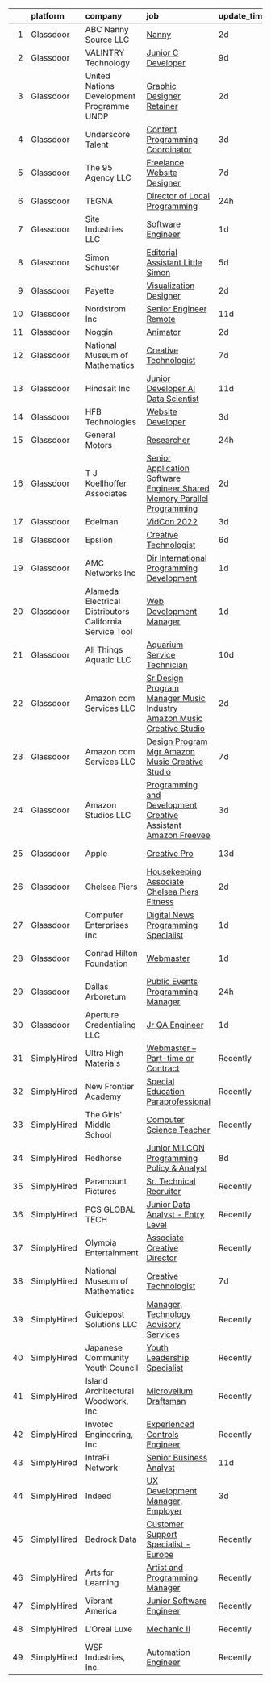 

|    | platform    | company                                                   | job                                                                                                                                                                                                                                                                                                                                                                                                                                                                                                                                                                                                                                                                                                                                                                                                                                                                                                                                                                                                                                                                                                                                                                                                                                                                                                                                                                                                                                                                                                                                                                                                        | update_time   | location                          |
|---:|:------------|:----------------------------------------------------------|:-----------------------------------------------------------------------------------------------------------------------------------------------------------------------------------------------------------------------------------------------------------------------------------------------------------------------------------------------------------------------------------------------------------------------------------------------------------------------------------------------------------------------------------------------------------------------------------------------------------------------------------------------------------------------------------------------------------------------------------------------------------------------------------------------------------------------------------------------------------------------------------------------------------------------------------------------------------------------------------------------------------------------------------------------------------------------------------------------------------------------------------------------------------------------------------------------------------------------------------------------------------------------------------------------------------------------------------------------------------------------------------------------------------------------------------------------------------------------------------------------------------------------------------------------------------------------------------------------------------|:--------------|:----------------------------------|
|  1 | Glassdoor   | ABC Nanny Source  LLC                                     | [Nanny](https://www.glassdoor.com/partner/jobListing.htm?pos=122&ao=1136043&s=58&guid=0000018199a5e57ca3a83e19ff21909e&src=GD_JOB_AD&t=SR&vt=w&ea=1&cs=1_af43f99a&cb=1656140195663&jobListingId=1007957361989&jrtk=3-0-1g6cqbpd62ff5001-1g6cqbpdkk24g800-353a3315d4a86c43-)                                                                                                                                                                                                                                                                                                                                                                                                                                                                                                                                                                                                                                                                                                                                                                                                                                                                                                                                                                                                                                                                                                                                                                                                                                                                                                                                | 2d            | Great Falls, VA                   |
|  2 | Glassdoor   | VALINTRY Technology                                       | [Junior C  Developer](https://www.glassdoor.com/partner/jobListing.htm?pos=109&ao=1110586&s=58&guid=0000018199a5e57ca3a83e19ff21909e&src=GD_JOB_AD&t=SR&vt=w&ea=1&cs=1_b165a99d&cb=1656140195662&jobListingId=1007943077747&cpc=C4A69CCDBB3B9599&jrtk=3-0-1g6cqbpd62ff5001-1g6cqbpdkk24g800-972413fa5543d953--6NYlbfkN0BzZvFdfx2slmwVakgIPwFmkLjo_9C6eRO4zaxDL-pFV93NVzDfq2vb9yidnBAfFhXTyDHs-0j9SswZ4LU2Xbf04F0NPbl-mBECHPohJYPrfnwSqPj_4hfSmE6obDkCFkoaqNsZV4eYdDzqleyd471_EOpMe5HFopOswqGeZLofCnclRbhSgTunTle34HMVqZuUoOnCTCCcCPTpQcuRJVK43A7bufF_JQ9cAY4M2K6qtFgEFwrBmdD1sRoVkH_y9Y70BLyl6h12GHZR9sfS2tKMmCV548pSwI4s6SQpoL_QyHxHWT8VHv4M_hEYtzsntOPw0Mn1Orls_BN8_x-x68x7HXpdxsqfxY7JgKZfqMHkKGzwjw6sBXGpOzst4NNVR9w1CmiqosMX-N8TmShlCc09dYmVNvtTn2giURKNrPW7Fix_S9Zf7dSXxdB3mValFzcmwkzS1PdmbsNxbi7AfV1-zchWJ8Q_wJb_XDbb7AlCHX4C9fZTvGGhPbmkzRdQRaMnEQs8fmaSciSVTIJCXD-LfSKITxH6sN7bdn0qMLD_vlAAiDV3-SD9mdcKOT3xyXxWOd1OQ38DznhwwGpmO2cSKMfpAyp6Lr4zmtIIutdSyBtmQEriXnxTz2VnK2ytBTTzANKbck5Y1iE9XYQooVTzn_gk4ynekiLHkkn101ypxSLyOU9v9urGsajeoIcQllIeq8qkg7WjSMehIO46xvr0mC-pQ8sonezEOXMXQcxkrXFq79uj6_hfhAyHaXgpRQrfy16Jo1BUBZ40pWXhPKnGeNuC51YhMZuVu0CGzfp1AIh-WHiTHay6lbR5cuvGytEDq_yJncMcebb6xwhrTsYOMKrCIQZtpimedRpj-77HRcWQie5pidv9d3-gnMGPZTR793enXcwK0jDd253t3Vj5556jyXMwSdMUkaZY-soSgSqadUraIdRmF-dvogr3hPwy-HtNfjQzKmvt474ivyv4e21AU6k9FwUvO3fFAy5bz4xOh9jh6akckT4RdkOIvDEdkp8w0DPZnhX78MBOgybk4g_ECi-njvECiXMCzvS0aKdskqMkRgxTJ7pIqSCtoDBhl3YBNf9aLd-7NZ5v5Ppkp-jTyh2LVGznhQsnEmNatbXvcY5oePOdvOOmv0hb1iRklZjakK9lyx04X6YpgdO-RviNLt5OYEvzkCbTel744KhIxR-UOWwAJewqK6NM1170Vf1-tg9FgQ%3D%3D) | 9d            | Cape Coral, FL                    |
|  3 | Glassdoor   | United Nations Development Programme  UNDP                | [Graphic Designer  Retainer ](https://www.glassdoor.com/partner/jobListing.htm?pos=114&ao=1136043&s=58&guid=0000018199a5e57ca3a83e19ff21909e&src=GD_JOB_AD&t=SR&vt=w&cs=1_f53859c7&cb=1656140195663&jobListingId=1007957267554&jrtk=3-0-1g6cqbpd62ff5001-1g6cqbpdkk24g800-9eb7f1d2f1fc61df-)                                                                                                                                                                                                                                                                                                                                                                                                                                                                                                                                                                                                                                                                                                                                                                                                                                                                                                                                                                                                                                                                                                                                                                                                                                                                                                               | 2d            | Remote                            |
|  4 | Glassdoor   | Underscore Talent                                         | [Content Programming Coordinator](https://www.glassdoor.com/partner/jobListing.htm?pos=116&ao=1136043&s=58&guid=0000018199a5e57ca3a83e19ff21909e&src=GD_JOB_AD&t=SR&vt=w&ea=1&cs=1_5ee668f9&cb=1656140195663&jobListingId=1007954499021&jrtk=3-0-1g6cqbpd62ff5001-1g6cqbpdkk24g800-95f0b0ee538ab3f3-)                                                                                                                                                                                                                                                                                                                                                                                                                                                                                                                                                                                                                                                                                                                                                                                                                                                                                                                                                                                                                                                                                                                                                                                                                                                                                                      | 3d            | Charlotte, NC                     |
|  5 | Glassdoor   | The 95 Agency LLC                                         | [Freelance Website Designer](https://www.glassdoor.com/partner/jobListing.htm?pos=121&ao=1136043&s=58&guid=0000018199a5e57ca3a83e19ff21909e&src=GD_JOB_AD&t=SR&vt=w&ea=1&cs=1_a4e31b8c&cb=1656140195663&jobListingId=1007948321667&jrtk=3-0-1g6cqbpd62ff5001-1g6cqbpdkk24g800-b20d6dd52eb32e38-)                                                                                                                                                                                                                                                                                                                                                                                                                                                                                                                                                                                                                                                                                                                                                                                                                                                                                                                                                                                                                                                                                                                                                                                                                                                                                                           | 7d            | Remote                            |
|  6 | Glassdoor   | TEGNA                                                     | [Director of Local Programming](https://www.glassdoor.com/partner/jobListing.htm?pos=129&ao=1136043&s=58&guid=0000018199a5e57ca3a83e19ff21909e&src=GD_JOB_AD&t=SR&vt=w&cs=1_b8512b81&cb=1656140195663&jobListingId=1007962682058&jrtk=3-0-1g6cqbpd62ff5001-1g6cqbpdkk24g800-c41c2c104afb61eb-)                                                                                                                                                                                                                                                                                                                                                                                                                                                                                                                                                                                                                                                                                                                                                                                                                                                                                                                                                                                                                                                                                                                                                                                                                                                                                                             | 24h           | Seattle, WA                       |
|  7 | Glassdoor   | Site Industries  LLC                                      | [Software Engineer](https://www.glassdoor.com/partner/jobListing.htm?pos=108&ao=1110586&s=58&guid=0000018199a5e57ca3a83e19ff21909e&src=GD_JOB_AD&t=SR&vt=w&ea=1&cs=1_66a55579&cb=1656140195662&jobListingId=1007959600454&cpc=87A0A889578C8297&jrtk=3-0-1g6cqbpd62ff5001-1g6cqbpdkk24g800-b8dd00149be8584f--6NYlbfkN0CwnsPEaZskHVfDYijIwatLgkT_mqWtEgJpCfxUWj4LT-JFS65yG2ljNz3t-nFeabvQccJ5VaFFkESGYOfavSsYde0rr6JaOKkiN9Z9adO3V4WGQnAs_10K8orY0UeUHZ0ORdpUJiGHPR7d6_zGHCIu_9dB4zQQudPkSPoc2Sqvy1tWC69qZl9mhKeks2pTSaRRWHLpYQJfAm2prJwhVQfwYv87Q7TWxqab4ieONru0v7jF5O6HmDbwvY6Hg-9UWgGyb13Pg_zvAq5wIf9Ryb0Xx6sHseBJQfpCgqKbAXPH_VbanUcGNiN98BUgIfH9LR7gw6dhwSurxx4cQZ2-qXfphQ9Kr-yZ1NcAv4xOk5YVGWv05UlHMN3GDwVFcve_yT4JV-W7mn2q9l9BBOXD0D5UbEugoJkhHWSSjGWzdrd6W9iE8R1QYbOmoXy3cKIjzVUt7FFckACKnFTLCg8Nm3ZtFCkc6RjueELapkBAb34fnaI4dOwNbMYUdYW_EojCWQEorON-Zw2j3Q%3D%3D)                                                                                                                                                                                                                                                                                                                                                                                                                                                                                                                                                                                                                                                                                                                                   | 1d            | Perryopolis, PA                   |
|  8 | Glassdoor   | Simon   Schuster                                          | [Editorial Assistant  Little Simon](https://www.glassdoor.com/partner/jobListing.htm?pos=112&ao=1136043&s=58&guid=0000018199a5e57ca3a83e19ff21909e&src=GD_JOB_AD&t=SR&vt=w&cs=1_eaf8c1de&cb=1656140195662&jobListingId=1007949419665&jrtk=3-0-1g6cqbpd62ff5001-1g6cqbpdkk24g800-bb6fff7c76e42415-)                                                                                                                                                                                                                                                                                                                                                                                                                                                                                                                                                                                                                                                                                                                                                                                                                                                                                                                                                                                                                                                                                                                                                                                                                                                                                                         | 5d            | New York, NY                      |
|  9 | Glassdoor   | Payette                                                   | [Visualization Designer](https://www.glassdoor.com/partner/jobListing.htm?pos=123&ao=1136043&s=58&guid=0000018199a5e57ca3a83e19ff21909e&src=GD_JOB_AD&t=SR&vt=w&ea=1&cs=1_f0d41346&cb=1656140195663&jobListingId=1007956547792&jrtk=3-0-1g6cqbpd62ff5001-1g6cqbpdkk24g800-35c280cef01a4d85-)                                                                                                                                                                                                                                                                                                                                                                                                                                                                                                                                                                                                                                                                                                                                                                                                                                                                                                                                                                                                                                                                                                                                                                                                                                                                                                               | 2d            | Boston, MA                        |
| 10 | Glassdoor   | Nordstrom Inc                                             | [Senior Engineer  Remote ](https://www.glassdoor.com/partner/jobListing.htm?pos=101&ao=1110586&s=58&guid=0000018199a5e57ca3a83e19ff21909e&src=GD_JOB_AD&t=SR&vt=w&cs=1_9f6eb55f&cb=1656140195653&jobListingId=1007936479993&cpc=26137B373B4A29F6&jrtk=3-0-1g6cqbpd62ff5001-1g6cqbpdkk24g800-2db7c5dce843b560--6NYlbfkN0AbvnEbkJi2LR6D1n2jjBesdm8mXSC0b9_5bTXUs-R32ZB3VH5tUqNn56aUIJJuZvRRYPZmMVeOhSA0pB8lYSoHGZAuib0OvAyz6DkvL97Sgfm-XtmguodHgqum0-Z39yfCOvaWeh7Fw6euJiBHqwHfT8nU4X95e8T1GmUP9pTCgh-TgHHbFZfGzcC0R3q24vD6kYOaq-ofv0d2p7tCMcDzVkyWfkbmvFG5GPMpGRt-6nTh14nBEpxm-E3WVlnhvnjae1K7bN3Xst306p6oxSYRFoBhn8wx2djpFj1xWLqyO5mVcguQF-E6412YCJZlze7V9RcBc0rbaPwexH-Yishr6ShiJ_IRiOy6V6GF0QRq3szrnZA58BaIa8Zeao8Exp-PibbL1l0hU4SGsGxcSz-KvZK75dyj150Q04PKMedvgNv9TTW2TwKJrAYMis7jTUkN2e2-DsdAb6RTRYyQ3x0uQoHNVzWjMYhBjnR4twsyvMVDSdToaeFhGp8zwSRuBkNQ301nfAAlMWSon3oKXfdSuOQei1FoHYF7fWvyv_ev9GZTMcRbA6mDXuDFEAFo5aj8wEfKKdx6i3S_5R4wHDsZiSIn_5iB51PsmvqhY3okzA%3D%3D)                                                                                                                                                                                                                                                                                                                                                                                                                                                                                                                                                                                                                                 | 11d           | Seattle, WA                       |
| 11 | Glassdoor   | Noggin                                                    | [Animator](https://www.glassdoor.com/partner/jobListing.htm?pos=130&ao=1136043&s=58&guid=0000018199a5e57ca3a83e19ff21909e&src=GD_JOB_AD&t=SR&vt=w&cs=1_06c66c8b&cb=1656140195663&jobListingId=1007956962839&jrtk=3-0-1g6cqbpd62ff5001-1g6cqbpdkk24g800-ffb37178ff1a725c-)                                                                                                                                                                                                                                                                                                                                                                                                                                                                                                                                                                                                                                                                                                                                                                                                                                                                                                                                                                                                                                                                                                                                                                                                                                                                                                                                  | 2d            | New York, NY                      |
| 12 | Glassdoor   | National Museum of Mathematics                            | [Creative Technologist](https://www.glassdoor.com/partner/jobListing.htm?pos=115&ao=1136043&s=58&guid=0000018199a5e57ca3a83e19ff21909e&src=GD_JOB_AD&t=SR&vt=w&ea=1&cs=1_a1e1d9c2&cb=1656140195663&jobListingId=1007947613449&jrtk=3-0-1g6cqbpd62ff5001-1g6cqbpdkk24g800-de498518dd382f96-)                                                                                                                                                                                                                                                                                                                                                                                                                                                                                                                                                                                                                                                                                                                                                                                                                                                                                                                                                                                                                                                                                                                                                                                                                                                                                                                | 7d            | New York, NY                      |
| 13 | Glassdoor   | Hindsait  Inc                                             | [Junior Developer   AI Data Scientist](https://www.glassdoor.com/partner/jobListing.htm?pos=104&ao=1110586&s=58&guid=0000018199a5e57ca3a83e19ff21909e&src=GD_JOB_AD&t=SR&vt=w&ea=1&cs=1_be7d633f&cb=1656140195661&jobListingId=1007937426679&cpc=87A0A889578C8297&jrtk=3-0-1g6cqbpd62ff5001-1g6cqbpdkk24g800-d5585c6f3843e0ae--6NYlbfkN0B9I5k8_1Q6AbgDH7vlXo-K9edjHEE4cU8b0WnvigAwe0MB2wxhkCC_T-YVLB3nvWj6HJKNckuq2jUe3t4XzRa9N1tLtqowmvaFc0nbIaXwaz8xsB7d_-bvE-RXUpobfOSHxwyQ6TW_mOW3JhTQ1AHbWdgbZnB8ZsqJMw70i1R6fMmuO_7jch_X9TI2NpB7dXr7IaCDeV44xU_dMahi9aNgeWhwEWCE86gD9HWSzIODYB5LqemyZAkLx06bdjtkpXY25Voa3mZv_fRFqXsqlw_FfxQ5GTFN4pR0PW8v8DbGCD8qR7kReFpuv4RHa8u97jfygZ1fH0ag25ba1LiUVunit2E4FXZjZTnmPEPOvZe5tpH5WdTfHqt8WGdzzgsF0lHYkUTzPyKp6Dx_LtOOwo0V5VRiix8TAYe5WIAXRYJg_VzPIICDl8YK9s6ICmOWhdArN2y3c0uNIW5ktUhjM6Kd7fpATvYGl9UYCtDUCeMiZoKMvRByVpbGN_dR1OLDZ6lk2QlGtkOTyw%3D%3D)                                                                                                                                                                                                                                                                                                                                                                                                                                                                                                                                                                                                                                                                                                                | 11d           | Remote                            |
| 14 | Glassdoor   | HFB Technologies                                          | [Website Developer](https://www.glassdoor.com/partner/jobListing.htm?pos=106&ao=1110586&s=58&guid=0000018199a5e57ca3a83e19ff21909e&src=GD_JOB_AD&t=SR&vt=w&ea=1&cs=1_783e7399&cb=1656140195662&jobListingId=1007953993668&cpc=1160948BCBA38B5B&jrtk=3-0-1g6cqbpd62ff5001-1g6cqbpdkk24g800-7180699d7561f315--6NYlbfkN0Bdi3r-K5gyuedsFzsY4v3-uemM-ORqdIiUVv3E2nJH3m1kvUo0vntVdtbRBW5PTfz9Krfq1lrZAb6waEh38pCyHo-3U3GMG7Q_gaBt9bARnCw5s_bKQJQ8sTQX6AFLCQPrl9qVN2pwxobTNGpTzYke5ZvstYOdjTZqeOg9F3xkvjWcSPiRWnI0W_pTAigev_zh7p4ba2OaaVMy96Ba3ioPkWn0L4PPTCV04dLSjHIa81raQozJqWVJnX5pXvZQY3KLnXKDKwATbmv6eDJmvNe4iDxFHz4Cb8pT__5WT3tm2LnYPOPXpC1386fi9T1zTXBKKqO7NbdbItpbj2N4_DpYKEPEOTIeuspbzrzTSKHU633VHD9Ct50q8v8P-iPsOGWCxQtxjOjJPM7A5vWyxT2B2MsHMcHzoRmYGJ_TKje_MTzWSDWILMkpfBL9ZKv0B9IhLCqGcQCZ-0Cx2HV8CcAup-ei93rsYlJjd4QSQdbrKs5ib6KSWonmtRmrUe_T8zXqFx_GpXtA2xCpQVo0qjMr)                                                                                                                                                                                                                                                                                                                                                                                                                                                                                                                                                                                                                                                                                                                               | 3d            | Saint George, UT                  |
| 15 | Glassdoor   | General Motors                                            | [Researcher](https://www.glassdoor.com/partner/jobListing.htm?pos=111&ao=1136043&s=58&guid=0000018199a5e57ca3a83e19ff21909e&src=GD_JOB_AD&t=SR&vt=w&cs=1_63a855db&cb=1656140195662&jobListingId=1007962043653&jrtk=3-0-1g6cqbpd62ff5001-1g6cqbpdkk24g800-04aad8ec044fef33-)                                                                                                                                                                                                                                                                                                                                                                                                                                                                                                                                                                                                                                                                                                                                                                                                                                                                                                                                                                                                                                                                                                                                                                                                                                                                                                                                | 24h           | Warren, MI                        |
| 16 | Glassdoor   | T J  Koellhoffer   Associates                             | [Senior Application Software Engineer  Shared Memory Parallel Programming](https://www.glassdoor.com/partner/jobListing.htm?pos=102&ao=1110586&s=58&guid=0000018199a5e57ca3a83e19ff21909e&src=GD_JOB_AD&t=SR&vt=w&ea=1&cs=1_a934709f&cb=1656140195660&jobListingId=1007957231907&cpc=8B80225A009F6369&jrtk=3-0-1g6cqbpd62ff5001-1g6cqbpdkk24g800-e98574dadd4a83b9--6NYlbfkN0ATCwtdziQwx_N9uxWqz5FXGL_kPCSrLwOU9U6OXAqyDH6RuHaJed6Byr6fA5GJk-ldW9BDxiM4cQT5pOvAEyTwG48iypDPoBC_XE3zK0DJCk7F0dAX7AC52RA8YooUVY5m8nAp1Z1YMdSHtVarJX8abxtiJEkrOLGFsznqV2T3NHxebRSL1VnHFNMxIVeQiejtzYKufKWhcyOoGOfWEPlPoEIUB9bk6sytAxCHmZ-GhIvpB-K5EIAlcM4p3-zldMjM5vOac1voHKI-EohkhlTa_YT7l2m6wWepvk9Ye8lvVyJxdSc44dL-zrFk90s5f5W2XaCIfyWRwFjzNph3iXmVO4xBSgnGJ2K2bZMbK5ijn5q6bgojv4vaXjGDV9N7bcQ-qw2lCbDYjQwhxXLAYtm2o9FjvtxA7PmtOGGH1hSlsBq5r2D98UWWCg0HFb55WePYsxA9aFjSspalry-auo7E6o_PTymOMedJm_kfZ0UxRxIR7G1PAgYZol0myUL0nHCMG7K9fcKfZ1ZEa6GoLfDkrnJfVUk-xu0hgMqYt-TfvDHhCXm8Fyp35A4w52Pyfm7iqv9mpTyRnw%3D%3D)                                                                                                                                                                                                                                                                                                                                                                                                                                                                                                                                                                                                            | 2d            | Remote                            |
| 17 | Glassdoor   | Edelman                                                   | [VidCon 2022](https://www.glassdoor.com/partner/jobListing.htm?pos=127&ao=1136043&s=58&guid=0000018199a5e57ca3a83e19ff21909e&src=GD_JOB_AD&t=SR&vt=w&cs=1_d39dc683&cb=1656140195663&jobListingId=1007955431221&jrtk=3-0-1g6cqbpd62ff5001-1g6cqbpdkk24g800-a6cd592cf4bef898-)                                                                                                                                                                                                                                                                                                                                                                                                                                                                                                                                                                                                                                                                                                                                                                                                                                                                                                                                                                                                                                                                                                                                                                                                                                                                                                                               | 3d            | Anaheim, CA                       |
| 18 | Glassdoor   | Epsilon                                                   | [Creative Technologist](https://www.glassdoor.com/partner/jobListing.htm?pos=113&ao=1136043&s=58&guid=0000018199a5e57ca3a83e19ff21909e&src=GD_JOB_AD&t=SR&vt=w&cs=1_87a0c83a&cb=1656140195663&jobListingId=1007948866019&jrtk=3-0-1g6cqbpd62ff5001-1g6cqbpdkk24g800-b443488613248c63-)                                                                                                                                                                                                                                                                                                                                                                                                                                                                                                                                                                                                                                                                                                                                                                                                                                                                                                                                                                                                                                                                                                                                                                                                                                                                                                                     | 6d            | Chicago, IL                       |
| 19 | Glassdoor   | AMC Networks Inc                                          | [Dir   International Programming   Development](https://www.glassdoor.com/partner/jobListing.htm?pos=125&ao=1136043&s=58&guid=0000018199a5e57ca3a83e19ff21909e&src=GD_JOB_AD&t=SR&vt=w&cs=1_ff8713d9&cb=1656140195663&jobListingId=1007959827396&jrtk=3-0-1g6cqbpd62ff5001-1g6cqbpdkk24g800-587146c3fa4364ec-)                                                                                                                                                                                                                                                                                                                                                                                                                                                                                                                                                                                                                                                                                                                                                                                                                                                                                                                                                                                                                                                                                                                                                                                                                                                                                             | 1d            | Santa Monica, CA                  |
| 20 | Glassdoor   | Alameda Electrical Distributors   California Service Tool | [Web Development Manager](https://www.glassdoor.com/partner/jobListing.htm?pos=105&ao=1110586&s=58&guid=0000018199a5e57ca3a83e19ff21909e&src=GD_JOB_AD&t=SR&vt=w&ea=1&cs=1_1be50eda&cb=1656140195661&jobListingId=1007960812487&cpc=F2E91DB1AE7076E1&jrtk=3-0-1g6cqbpd62ff5001-1g6cqbpdkk24g800-09e6b4c8691118d0--6NYlbfkN0BtiBFi5YjP9ZVgmQsnln4xr0GV7s8VhvV0dPSb0dDBpXw6uwwkW4lKvYYEOzLtsqbpgIwa1e3hIN8WFHN_QhWpcTTt7I0VUEU0TxTI7YFXmR6-xEcWoe5xz-GY78L_jmqYyRue8so5yUoS5oY6FlFtAqLdqdgOaE6KwRvjXOE_nSBcChgXETbTQAvDcq-t6wAdxP5gBlPMSs4Kzg3CkWffJ_kFKkFN1ITVIQLbpSNvZiNqEkzOYhXetEl1FzUQk3W-QsmutTPZqiEuvWyOjvBD1ev5WE1joPUQx5IZ7BzvmUJROqTzbOaPoshp11jBd3tYOFv_dQQMMjB7kSdBuCQMBFCGw9tHu5ImjT-ND526GG_7Ok_sGEgWY6uvQLldtLYIODP1ht6hDz3G4oxO5vT1Hd7TZrFc80h6oa7ytoBTxV0M0qvkpvNadhOWEo-8Sq_WP5_7TM5BCyi2Wb_F3uuZxNpyubxypPkU6YZOCzJDKvFzkzzhqAsy3Qtpk5aV8j9qb7_TIN2E1GIpqI30vdJ3UMKIQEYTV0L-vKcSJZTRhw%3D%3D)                                                                                                                                                                                                                                                                                                                                                                                                                                                                                                                                                                                                                                                                                             | 1d            | Hayward, CA                       |
| 21 | Glassdoor   | All Things Aquatic LLC                                    | [Aquarium Service Technician](https://www.glassdoor.com/partner/jobListing.htm?pos=107&ao=1110586&s=58&guid=0000018199a5e57ca3a83e19ff21909e&src=GD_JOB_AD&t=SR&vt=w&ea=1&cs=1_8d7bb6ad&cb=1656140195662&jobListingId=1007939971503&cpc=A0032DE20586B9BD&jrtk=3-0-1g6cqbpd62ff5001-1g6cqbpdkk24g800-3b2a14224c13e282--6NYlbfkN0CeeqXfakZ677hP-UtpdUdA6XwpcBTsvdEbzg-Yzo8pHUYEN3iShWtfugF74OvisTLnh7oKLCxbNDJ4x-nvjfHXHJXCnRnH_xEn8uOpNNC5IQGpN2rGQjRYl5zYh50_iIT4xM08VKMMkmfwCoeJsxzfGnsiSBeXJiC0FeX6DcV26GbpXz9dQXRbXNBWRcITKDHO4XtJhwyDoj10PoZVJ5BtPkUhAY4AGUNm8mcmPBO633aEuveqUfI3qtC1evrLlxAYVqQF-g4Nuv4cyPmdv6dB9RPG2BtGF-oELOLscFEI88ViCD9SUbOKv-mQVB0tVE8UCP1mxfou5wh51CINgJ1HMMpO3A0-Ckcia0eLujQRQoJ7UwJGG-8f5FoH6wo4u_fCEUiwLjoEmx8hR1uBKsHKlzHcV4VhExvw0ce29eLKn_xrzPneuy1c8HPuVJCPMeqbgKfPO37YXCDmTrkjHoYEBsbL8gjHyP28AtAg4uxVhr0HMZY74jLL1a-KloUPGJ2afS6ywGEr7A%3D%3D)                                                                                                                                                                                                                                                                                                                                                                                                                                                                                                                                                                                                                                                                                                                         | 10d           | Massachusetts                     |
| 22 | Glassdoor   | Amazon com Services LLC                                   | [Sr Design Program Manager  Music Industry  Amazon Music Creative Studio](https://www.glassdoor.com/partner/jobListing.htm?pos=120&ao=1136043&s=58&guid=0000018199a5e57ca3a83e19ff21909e&src=GD_JOB_AD&t=SR&vt=w&cs=1_0151464a&cb=1656140195663&jobListingId=1007957419972&jrtk=3-0-1g6cqbpd62ff5001-1g6cqbpdkk24g800-9e351bb17f913b34-)                                                                                                                                                                                                                                                                                                                                                                                                                                                                                                                                                                                                                                                                                                                                                                                                                                                                                                                                                                                                                                                                                                                                                                                                                                                                   | 2d            | Remote                            |
| 23 | Glassdoor   | Amazon com Services LLC                                   | [Design Program Mgr  Amazon Music Creative Studio](https://www.glassdoor.com/partner/jobListing.htm?pos=124&ao=1136043&s=58&guid=0000018199a5e57ca3a83e19ff21909e&src=GD_JOB_AD&t=SR&vt=w&cs=1_72db3ca1&cb=1656140195663&jobListingId=1007946588644&jrtk=3-0-1g6cqbpd62ff5001-1g6cqbpdkk24g800-d388e497c7cb4f7e-)                                                                                                                                                                                                                                                                                                                                                                                                                                                                                                                                                                                                                                                                                                                                                                                                                                                                                                                                                                                                                                                                                                                                                                                                                                                                                          | 7d            | Remote                            |
| 24 | Glassdoor   | Amazon Studios LLC                                        | [Programming and Development Creative Assistant  Amazon Freevee](https://www.glassdoor.com/partner/jobListing.htm?pos=110&ao=1136043&s=58&guid=0000018199a5e57ca3a83e19ff21909e&src=GD_JOB_AD&t=SR&vt=w&cs=1_2bc5c1f2&cb=1656140195662&jobListingId=1007954125442&jrtk=3-0-1g6cqbpd62ff5001-1g6cqbpdkk24g800-3310ee7fa5def582-)                                                                                                                                                                                                                                                                                                                                                                                                                                                                                                                                                                                                                                                                                                                                                                                                                                                                                                                                                                                                                                                                                                                                                                                                                                                                            | 3d            | Culver City, CA                   |
| 25 | Glassdoor   | Apple                                                     | [Creative Pro](https://www.glassdoor.com/partner/jobListing.htm?pos=118&ao=1136043&s=58&guid=0000018199a5e57ca3a83e19ff21909e&src=GD_JOB_AD&t=SR&vt=w&cs=1_70dc1111&cb=1656140195663&jobListingId=1007933277025&jrtk=3-0-1g6cqbpd62ff5001-1g6cqbpdkk24g800-13bac93f6ec23cc2-)                                                                                                                                                                                                                                                                                                                                                                                                                                                                                                                                                                                                                                                                                                                                                                                                                                                                                                                                                                                                                                                                                                                                                                                                                                                                                                                              | 13d           | Clinton Township, MI              |
| 26 | Glassdoor   | Chelsea Piers                                             | [Housekeeping Associate   Chelsea Piers Fitness](https://www.glassdoor.com/partner/jobListing.htm?pos=126&ao=1136043&s=58&guid=0000018199a5e57ca3a83e19ff21909e&src=GD_JOB_AD&t=SR&vt=w&cs=1_1e08cc36&cb=1656140195663&jobListingId=1007957123507&jrtk=3-0-1g6cqbpd62ff5001-1g6cqbpdkk24g800-25d9f27847307a23-)                                                                                                                                                                                                                                                                                                                                                                                                                                                                                                                                                                                                                                                                                                                                                                                                                                                                                                                                                                                                                                                                                                                                                                                                                                                                                            | 2d            | New York, NY                      |
| 27 | Glassdoor   | Computer Enterprises Inc                                  | [Digital News Programming Specialist](https://www.glassdoor.com/partner/jobListing.htm?pos=119&ao=1136043&s=58&guid=0000018199a5e57ca3a83e19ff21909e&src=GD_JOB_AD&t=SR&vt=w&ea=1&cs=1_baed8b42&cb=1656140195663&jobListingId=1007959053301&jrtk=3-0-1g6cqbpd62ff5001-1g6cqbpdkk24g800-04ce2d9c064c45d0-)                                                                                                                                                                                                                                                                                                                                                                                                                                                                                                                                                                                                                                                                                                                                                                                                                                                                                                                                                                                                                                                                                                                                                                                                                                                                                                  | 1d            | Remote                            |
| 28 | Glassdoor   | Conrad Hilton Foundation                                  | [Webmaster](https://www.glassdoor.com/partner/jobListing.htm?pos=103&ao=1110586&s=58&guid=0000018199a5e57ca3a83e19ff21909e&src=GD_JOB_AD&t=SR&vt=w&ea=1&cs=1_6a8e71e5&cb=1656140195661&jobListingId=1007960462572&cpc=25F7D4ABB6558D0F&jrtk=3-0-1g6cqbpd62ff5001-1g6cqbpdkk24g800-ee6a04fe62ec6ee6--6NYlbfkN0Ajmjy_puBQB4z6PaOD7NBdiICUD9tN4idGGBuC-7GmzCHRPtaM-d_QRqpMRKNaJZXXXmT1Lzg6yR_Q1LRD1uxaJq52tH2UwpaBh9Ls4hliPf0RBN3TwPrbRpeHmwcAbpTf7Qii6OARuTPvKXzVAdnK0ZFd8s6Et2nEruFpIOLdzfUKlQ64EqLcajYy6iOcTUGJUfjB5k8ETFEN-cOiwwG8wsU2cllJ3oHik65xu3NLgwscyntKMHyChBo7X1ciCV-8j7lTspwi4euF3qqDOhbcd0p4mBHAmA3Y1ByVKTbXRfvB9-xorZbKzTLqUkzdJ5_enCsgaFp7q63xL66ZAsBGYrhiE1VhjfVQp_R2_aj60h5woSIW4LdgbiKuq7xhscYQrlxaZsMhJTW1LcrJMGbociackYAS3AxAmzAPm0fPLsFyf5fBfrR2uJ2xEv2wq5ECrP4vEssYdweaf-pXecErzADC2-YAtlQbvutCHLeW3I5Lj_tFgSPnk2qU8nJ_k4SIY4dns2yYcA%3D%3D)                                                                                                                                                                                                                                                                                                                                                                                                                                                                                                                                                                                                                                                                                                                                           | 1d            | Westlake Village, Los Angeles, CA |
| 29 | Glassdoor   | Dallas Arboretum                                          | [Public Events Programming Manager](https://www.glassdoor.com/partner/jobListing.htm?pos=128&ao=1136043&s=58&guid=0000018199a5e57ca3a83e19ff21909e&src=GD_JOB_AD&t=SR&vt=w&cs=1_a0dfb2c4&cb=1656140195663&jobListingId=1007962753232&jrtk=3-0-1g6cqbpd62ff5001-1g6cqbpdkk24g800-8bbf5113b62607fc-)                                                                                                                                                                                                                                                                                                                                                                                                                                                                                                                                                                                                                                                                                                                                                                                                                                                                                                                                                                                                                                                                                                                                                                                                                                                                                                         | 24h           | Dallas, TX                        |
| 30 | Glassdoor   | Aperture Credentialing LLC                                | [Jr  QA Engineer](https://www.glassdoor.com/partner/jobListing.htm?pos=117&ao=1136043&s=58&guid=0000018199a5e57ca3a83e19ff21909e&src=GD_JOB_AD&t=SR&vt=w&cs=1_0d5dc32e&cb=1656140195663&jobListingId=1007959842622&jrtk=3-0-1g6cqbpd62ff5001-1g6cqbpdkk24g800-d5433babf461cf6d-)                                                                                                                                                                                                                                                                                                                                                                                                                                                                                                                                                                                                                                                                                                                                                                                                                                                                                                                                                                                                                                                                                                                                                                                                                                                                                                                           | 1d            | Remote                            |
| 31 | SimplyHired | Ultra High Materials                                      | [Webmaster – Part-time or Contract](https://www.simplyhired.com/job/9ot_TKHN9IWXG4E_zB1uJ-CaVxx1vfwsVib0jifwAvk7akWWaFnBKQ?q=creative+programming)                                                                                                                                                                                                                                                                                                                                                                                                                                                                                                                                                                                                                                                                                                                                                                                                                                                                                                                                                                                                                                                                                                                                                                                                                                                                                                                                                                                                                                                         | Recently      | Reston, VA                        |
| 32 | SimplyHired | New Frontier Academy                                      | [Special Education Paraprofessional](https://www.simplyhired.com/job/aE-MWId-VQi0QQeUbEMOAl2paFX2Y_AoU6hQ_KSUHSUJyu-JGL9d1Q?q=creative+programming)                                                                                                                                                                                                                                                                                                                                                                                                                                                                                                                                                                                                                                                                                                                                                                                                                                                                                                                                                                                                                                                                                                                                                                                                                                                                                                                                                                                                                                                        | Recently      | Prairie du Chien, WI              |
| 33 | SimplyHired | The Girls' Middle School                                  | [Computer Science Teacher](https://www.simplyhired.com/job/yS-8vBwyKdD8-P1lnTXeuhdmyGpO-qpLLP3uIhinegmJEMLC4ZKCqA?q=creative+programming)                                                                                                                                                                                                                                                                                                                                                                                                                                                                                                                                                                                                                                                                                                                                                                                                                                                                                                                                                                                                                                                                                                                                                                                                                                                                                                                                                                                                                                                                  | Recently      | Palo Alto, CA                     |
| 34 | SimplyHired | Redhorse                                                  | [Junior MILCON Programming Policy & Analyst](https://www.simplyhired.com/job/A6_aAma9ZUzE1zmFL9EOzV9sqOye3Mgn-CuDyhBLvAwx8fN14btP5w?q=creative+programming)                                                                                                                                                                                                                                                                                                                                                                                                                                                                                                                                                                                                                                                                                                                                                                                                                                                                                                                                                                                                                                                                                                                                                                                                                                                                                                                                                                                                                                                | 8d            | Arlington, VA                     |
| 35 | SimplyHired | Paramount Pictures                                        | [Sr. Technical Recruiter](https://www.simplyhired.com/job/EoYTfilyvoiTwQ0M_R3u0ubKO-pWZvY3iEIVTuiApWLdKea47zZ3IA?q=creative+programming)                                                                                                                                                                                                                                                                                                                                                                                                                                                                                                                                                                                                                                                                                                                                                                                                                                                                                                                                                                                                                                                                                                                                                                                                                                                                                                                                                                                                                                                                   | Recently      | Remote                            |
| 36 | SimplyHired | PCS GLOBAL TECH                                           | [Junior Data Analyst - Entry Level](https://www.simplyhired.com/job/p2asUArcHSZEPRCyamrN0_wZmNb5Oookbg_nJXxlzIjbq0XCFhV-QA?q=creative+programming)                                                                                                                                                                                                                                                                                                                                                                                                                                                                                                                                                                                                                                                                                                                                                                                                                                                                                                                                                                                                                                                                                                                                                                                                                                                                                                                                                                                                                                                         | Recently      | Washington, DC +1 location        |
| 37 | SimplyHired | Olympia Entertainment                                     | [Associate Creative Director](https://www.simplyhired.com/job/TGuKPYVejONFBWMvabhd6FETCzaBgtG2mpPUoleTgPUw2GhuZcdaCw?q=creative+programming)                                                                                                                                                                                                                                                                                                                                                                                                                                                                                                                                                                                                                                                                                                                                                                                                                                                                                                                                                                                                                                                                                                                                                                                                                                                                                                                                                                                                                                                               | Recently      | Detroit, MI                       |
| 38 | SimplyHired | National Museum of Mathematics                            | [Creative Technologist](https://www.simplyhired.com/job/sE6-3zgA8VDVvW5GwhwkFx8RfrNKFrHPFlbOZU9CLlGmzR7Hc7maQg?q=creative+programming)                                                                                                                                                                                                                                                                                                                                                                                                                                                                                                                                                                                                                                                                                                                                                                                                                                                                                                                                                                                                                                                                                                                                                                                                                                                                                                                                                                                                                                                                     | 7d            | New York, NY                      |
| 39 | SimplyHired | Guidepost Solutions LLC                                   | [Manager, Technology Advisory Services](https://www.simplyhired.com/job/SHvhGhePtCfZbSBBr7k9RVc0QkElcCCYR-HRdGU_FSwLJOTjIs7pFw?q=creative+programming)                                                                                                                                                                                                                                                                                                                                                                                                                                                                                                                                                                                                                                                                                                                                                                                                                                                                                                                                                                                                                                                                                                                                                                                                                                                                                                                                                                                                                                                     | Recently      | Washington, DC                    |
| 40 | SimplyHired | Japanese Community Youth Council                          | [Youth Leadership Specialist](https://www.simplyhired.com/job/cDsmHsk9ImcofNvHJsYWxuXMcGW5s7moihwLh96FSKE9qXiT0OOgGA?q=creative+programming)                                                                                                                                                                                                                                                                                                                                                                                                                                                                                                                                                                                                                                                                                                                                                                                                                                                                                                                                                                                                                                                                                                                                                                                                                                                                                                                                                                                                                                                               | Recently      | San Francisco, CA                 |
| 41 | SimplyHired | Island Architectural Woodwork, Inc.                       | [Microvellum Draftsman](https://www.simplyhired.com/job/hqeiPvIoMFqB3BUoB2jLeYgczD-6YF0GkbmnIUHqzr3Ev5_4qGsfmQ?q=creative+programming)                                                                                                                                                                                                                                                                                                                                                                                                                                                                                                                                                                                                                                                                                                                                                                                                                                                                                                                                                                                                                                                                                                                                                                                                                                                                                                                                                                                                                                                                     | Recently      | Ronkonkoma, NY                    |
| 42 | SimplyHired | Invotec Engineering, Inc.                                 | [Experienced Controls Engineer](https://www.simplyhired.com/job/hgezqZnkFpQUWj88Sn4wibKApzGtKCGkFlfMABndsUX0zgxKLvXNFQ?q=creative+programming)                                                                                                                                                                                                                                                                                                                                                                                                                                                                                                                                                                                                                                                                                                                                                                                                                                                                                                                                                                                                                                                                                                                                                                                                                                                                                                                                                                                                                                                             | Recently      | Brooklyn Park, MN                 |
| 43 | SimplyHired | IntraFi Network                                           | [Senior Business Analyst](https://www.simplyhired.com/job/8-Z1GFQYgQgxP4lh4h1JsZTrlvig03PruKOy-2Z5wi3gobhBiadVDg?q=creative+programming)                                                                                                                                                                                                                                                                                                                                                                                                                                                                                                                                                                                                                                                                                                                                                                                                                                                                                                                                                                                                                                                                                                                                                                                                                                                                                                                                                                                                                                                                   | 11d           | Arlington, VA                     |
| 44 | SimplyHired | Indeed                                                    | [UX Development Manager, Employer](https://www.simplyhired.com/job/Pra9vbp0WjL0mB4-dOzqFeJsibYO4joUUf_neAY8SfnRisNNVG_Oxw?q=creative+programming)                                                                                                                                                                                                                                                                                                                                                                                                                                                                                                                                                                                                                                                                                                                                                                                                                                                                                                                                                                                                                                                                                                                                                                                                                                                                                                                                                                                                                                                          | 3d            | United States                     |
| 45 | SimplyHired | Bedrock Data                                              | [Customer Support Specialist - Europe](https://www.simplyhired.com/job/HhxoYKk_v6kLyBsXLorEgnsuvSJbaq6fkcfr4G0yMnTtx6iehh9G9Q?q=creative+programming)                                                                                                                                                                                                                                                                                                                                                                                                                                                                                                                                                                                                                                                                                                                                                                                                                                                                                                                                                                                                                                                                                                                                                                                                                                                                                                                                                                                                                                                      | Recently      | Poland, ME                        |
| 46 | SimplyHired | Arts for Learning                                         | [Artist and Programming Manager](https://www.simplyhired.com/job/cleaMgEeZE6hm1LVSp08sSnROL_igYTva0dDpXotJp1iVlym_A5Xjg?q=creative+programming)                                                                                                                                                                                                                                                                                                                                                                                                                                                                                                                                                                                                                                                                                                                                                                                                                                                                                                                                                                                                                                                                                                                                                                                                                                                                                                                                                                                                                                                            | Recently      | Norfolk, VA                       |
| 47 | SimplyHired | Vibrant America                                           | [Junior Software Engineer](https://www.simplyhired.com/job/rkL6EIJkC6mS_rxi4a4hUb9rPfs0MCde3D2wHfCmE_GceejFu7ApOA?q=creative+programming)                                                                                                                                                                                                                                                                                                                                                                                                                                                                                                                                                                                                                                                                                                                                                                                                                                                                                                                                                                                                                                                                                                                                                                                                                                                                                                                                                                                                                                                                  | Recently      | San Carlos, CA                    |
| 48 | SimplyHired | L'Oreal Luxe                                              | [Mechanic II](https://www.simplyhired.com/job/wuBbSNADura57-GUBHYmzU2QbyA0J7eN2tzw8VCepUf87hoUvsUELQ?q=creative+programming)                                                                                                                                                                                                                                                                                                                                                                                                                                                                                                                                                                                                                                                                                                                                                                                                                                                                                                                                                                                                                                                                                                                                                                                                                                                                                                                                                                                                                                                                               | Recently      | Monmouth Junction, NJ             |
| 49 | SimplyHired | WSF Industries, Inc.                                      | [Automation Engineer](https://www.simplyhired.com/job/FBH4vD2EuUY_kjqaeddwoHQ98yOQTHBS3CEI40z6TqDFmjnJ48yjGA?q=creative+programming)                                                                                                                                                                                                                                                                                                                                                                                                                                                                                                                                                                                                                                                                                                                                                                                                                                                                                                                                                                                                                                                                                                                                                                                                                                                                                                                                                                                                                                                                       | Recently      | Tonawanda, NY                     |